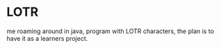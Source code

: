 # LOTR
me roaming around in java, program with LOTR characters, the plan is to have it as a learners project.

